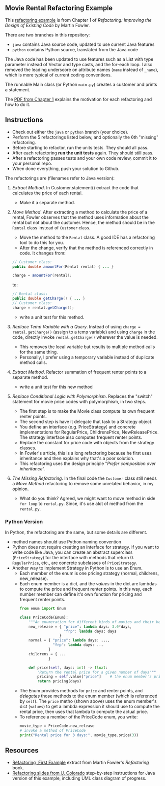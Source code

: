## Movie Rental Refactoring Example

This [refactoring example][refactoring_pdf] is from Chapter 1 of
_Refactoring: Improving the Design of Existing Code_ by Martin Fowler.  

There are two branches in this repository:

* `java` contains Java source code, updated to use current Java features
* `python` contains Python source, translated from the Java code

The Java code has been updated to use features such as a List with type
parameter instead of Vector and type casts, and the for-each loop. 
I also removed the leading underscore on attribute names (`name` instead of `_name`),
which is more typical of current coding conventions.

The runnable Main class (or Python `main.py`) creates a customer and prints 
a statement.

The [PDF from Chapter 1][refactoring_pdf] explains the 
motivation for each refactoring and how to do it.

## Instructions

- Check out either the `java` or `python` branch (your choice).
- Perform the 5 refactorings listed below, and optionally the 6th "missing" refactoring.
- Before starting to refactor, run the units tests. They should all pass.
- After each refactoring **run the unit tests** again. They should still pass.
- After a refactoring passes tests and your own code review, commit it to your personal repo.
- When done everything, push your solution to Github.

The refactorings are (filenames refer to Java version):

1. *Extract Method*.  In Customer.statement() extract the code that calculates the price of each rental.
   - Make it a separate method.
2. *Move Method*. After extracting a method to calculate the price of a rental,
Fowler observes that the method uses information about the rental but not 
about the customer.  Hence, the method should be in the `Rental` class instead
of `Customer` class. 
   - Move the method to the `Rental` class. A good IDE has a refactoring tool to do this for you.
   - After the change, verify that the method is referenced correctly in code.  It changes from:
    ```java
    // Customer class:
    public double amountFor(Rental rental) { ... }
    
    charge = amountFor(rental);
    ```
    to:
    ```java
    // Rental class:
    public double getCharge() { ... }
    // Customer class:
    charge = rental.getCharge();
    ```
    - write a unit test for this method.
3. *Replace Temp Variable with a Query*.  Instead of using `charge = rental.getCharge()` (assign to a temp variable) and using `charge` in the code, directly invoke `rental.getCharge()` wherever the value is needed. 
   - This removes the local variable but results to multiple method calls for the same thing.
   - Personally, I prefer using a temporary variable instead of duplicate method calls.
4. *Extract Method*. Refactor summation of frequent renter points to a separate method.
   - write a unit test for this new method
5. *Replace Conditional Logic with Polymorphism*.  Replaces the "switch" statement for movie price codes with polymorphism, in two steps.
   - The first step is to make the Movie class compute its own frequent renter points.
   - The second step is have it delegate that task to a Strategy object.
   - You define an interface (e.g. PriceStrategy) and concrete implementations for RegularPrice, ChildrensPrice, NewReleasePrice. The strategy interface also computes frequent renter points.
   - Replace the constant for price code with objects from the strategy classes. 
   - In Fowler's article, this is a long refactoring because he first uses inheritance and then explains why that's a poor solution.
   - This refactoring uses the design principle "*Prefer composition over inheritance*".

6. *The Missing Refactoring*.  In the final code the `Customer` class still needs a *Move Method* refactoring to remove some unrelated behavior, in my opinion.
   - What do you think?
   Agreed, we might want to move method in side `for loop` to `rental.py`. Since, it's use alot of method from the `rental.py`.

### Python Version

In Python, the refactoring are the same, but some details are different.

* method names should use Python naming convention
* Python does not require creating an interface for strategy. If you want to write code like Java, you can create an abstract superclass (`PriceStrategy`) for the interface with methods that return 0.  `RegularPrice`, etc., are concrete subclasses of `PriceStrategy`. 
* Another way to implement Strategy in Python is to use an Enum. 
  - Each member of the enum is one pricing strategy (normal, childrens, new\_release).
  - Each enum member is a dict, and the *values* in the dict are lambdas to compute the price and frequent renter points.  In this way, each number member can define it's own function for pricing and frequent renter points.
    ```python
    from enum import Enum

    class PriceCode(Enum):
        """An enumeration for different kinds of movies and their behavior"""
        new_release = { "price": lambda days: 3.0*days, 
                        "frp": lambda days: days
                      }
        normal = { "price": lambda days: ...,
                   "frp": lambda days: ...
                 }
        childrens = { ... 
                 }

        def price(self, days: int) -> float:
            "Return the rental price for a given number of days"""
            pricing = self.value["price"]    # the enum member's price formula
            return pricing(days)
    ```
   - The Enum provides methods for `price` and renter points, and *delegates* those methods to the enum member (which is referenced by `self`).  The `price` metho (shown above) uses the enum member's dict (`values`) to get a lambda expression it should use to compute the rental price, then uses that lambda to compute the actual price.
   - To reference a member of the PriceCode enum, you write:
     ```python
     movie_type = PriceCode.new_release
     # invoke a method of PriceCode
     print("Rental price for 3 days:", movie_type.price(3))
     ```

[refactoring_pdf]: https://cpske.github.io/ISP/refactoring/refactoring-movierental.pdf

## Resources

* [Refactoring, First Example][refactoring_pdf] extract from Martin Fowler's *Refactoring* book. 
* [Refactoring slides from U. Colorado](https://www.cs.colorado.edu/~kena/classes/6448/s05/lectures/lecture19.pdf) step-by-step instructions for Java version of this example, including UML class diagram of progress.
